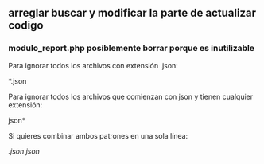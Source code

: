 


## arreglar buscar y modificar la parte de actualizar codigo 

### modulo_report.php posiblemente borrar porque es inutilizable



Para ignorar todos los archivos con extensión .json:

*.json

Para ignorar todos los archivos que comienzan con json y tienen cualquier extensión:

json*

Si quieres combinar ambos patrones en una sola línea:

*.json
json*
















